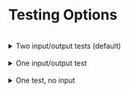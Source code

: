 # Testing Options

<br>
<details>
  <summary>Two input/output tests (default)</summary>

> This test will execute your student's program twice. You supply the input and expected output for each execution. It captures the program output in it's entirety.
    
<br>

Update [lines 31-35](/tests/test_exercise.py#L31) of test_exercise.py

- The inputs should be a list of strings.
    - Exclude any input() function prompts.
    - Exclude newline characters (```\n```).
    
- The outputs should be a list of strings.
    - Each string in the list should correspond to a complete line of output on the console.
    - Exclude any ```input()``` function prompts (only include ```print()``` function output)
    - Exclude newline characters and blank lines (```\n```).
    
- Example:
  ```Python
  31 inp_1 = ['1']
  32 out_1 = ['1 plus 1 is 2', '1 plus 2 is 3', '1 plus 3 is 4']
  33
  34 inp_2 = ['2']
  35 out_2 = ['2 plus 1 is 3', '2 plus 2 is 4', '2 plus 3 is 5']
  ```
</details>

<br>
<details>
  <summary>One input/output test</summary>

> This test will execute your student's program once. You supply the input and expected output. It captures the program output in it's entirety. You'll need to remove the second input/output pair in the file by following the directions below:

<br>

- Assign the value of the program input to the variable ```inp_1``` on [line 31]() of test_exercise.py
  - It should be a list of string(s) 
  - Exclude any input() function prompts.
  - Exclude newline characters (```\n```).
    
- Assign the value to the expected program output to the variable ```out_1``` on line 32
  - It should be a list of string(s) 
  - Each string in the list should correspond to a complete line of output on the console.
  - Exclude any ```input()``` function prompts (only include ```print()``` function output)
  - Exclude newline characters and blank lines (\n).

- Delete lines 34-36: ```inp_2``` and ```inp_3```
  
- At (now) line 35, delete ```, (inp_2, out_2)``` from the decorator.
  
- Finished Example:
  ```Python
  31 inp_1 = ['1']
  32 out_1 = ['1 plus 1 is 2', '1 plus 2 is 3', '1 plus 3 is 4']
  33   34 # run the test function for each input/output pair
  35 @pytest.mark.parametrize("test_input, expected", [(inp_1, out_1)])
  ```
   
<br>

</details>

<br>
<details>
  <summary>One test, no input</summary>

> If your student's program doesn't accept any user input, you should choose this option.
    
<br>

</details>



